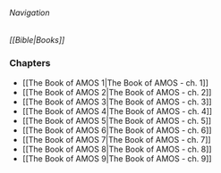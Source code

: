 ###### Navigation
*[[Bible|Books]]*

### Chapters
- [[The Book of AMOS 1|The Book of AMOS - ch. 1]]
- [[The Book of AMOS 2|The Book of AMOS - ch. 2]]
- [[The Book of AMOS 3|The Book of AMOS - ch. 3]]
- [[The Book of AMOS 4|The Book of AMOS - ch. 4]]
- [[The Book of AMOS 5|The Book of AMOS - ch. 5]]
- [[The Book of AMOS 6|The Book of AMOS - ch. 6]]
- [[The Book of AMOS 7|The Book of AMOS - ch. 7]]
- [[The Book of AMOS 8|The Book of AMOS - ch. 8]]
- [[The Book of AMOS 9|The Book of AMOS - ch. 9]]
